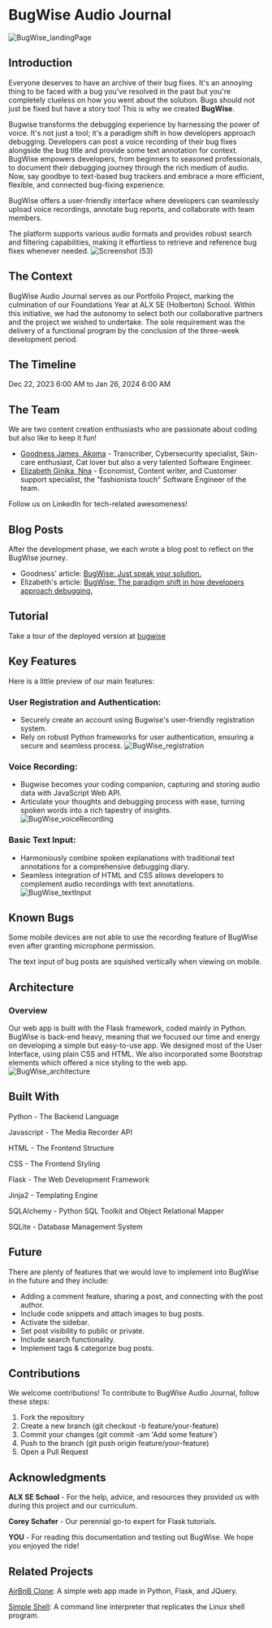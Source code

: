 # BugWise Audio Journal
![BugWise_landingPage](https://github.com/GoodnessJames/BugWise/assets/128673364/059ef7cd-22bc-4958-b9ba-023a41a5000c)

## Introduction
Everyone deserves to have an archive of their bug fixes. It's an annoying thing to be faced with a bug you've resolved in the past but you're completely clueless on how you went about the solution. Bugs should not just be fixed but have a story too! This is why we created **BugWise**.

Bugwise transforms the debugging experience by harnessing the power of voice. It's not just a tool; it's a paradigm shift in how developers approach debugging. Developers can post a voice recording of their bug fixes alongside the bug title and provide some text annotation for context. BugWise empowers developers, from beginners to seasoned professionals, to document their debugging journey through the rich medium of audio. Now, say goodbye to text-based bug trackers and embrace a more efficient, flexible, and connected bug-fixing experience.

BugWise offers a user-friendly interface where developers can seamlessly upload voice recordings, annotate bug reports, and collaborate with team members.

The platform supports various audio formats and provides robust search and filtering capabilities, making it effortless to retrieve and reference bug fixes whenever needed.
![Screenshot (53)](https://github.com/GoodnessJames/BugWise/assets/128673364/b6299b70-24a0-40bd-983f-08aef419c09b)

## The Context
BugWise Audio Journal serves as our Portfolio Project, marking the culmination of our Foundations Year at ALX SE (Holberton) School. Within this initiative, we had the autonomy to select both our collaborative partners and the project we wished to undertake. The sole requirement was the delivery of a functional program by the conclusion of the three-week development period.

## The Timeline
Dec 22, 2023 6:00 AM to Jan 26, 2024 6:00 AM

## The Team
We are two content creation enthusiasts who are passionate about coding but also like to keep it fun!
-  [Goodness James, Akoma](https://linkedin.com/in/goodness-akoma) - Transcriber, Cybersecurity specialist, Skin-care enthusiast, Cat lover but also a very talented Software Engineer.
- [Elizabeth Ginika, Nna](https://www.linkedin.com/in/ginika-elizabeth-nna-b17573117/) - Economist, Content writer, and Customer support specialist, the "fashionista touch" Software Engineer of the team.

Follow us on LinkedIn for tech-related awesomeness!

## Blog Posts
After the development phase, we each wrote a blog post to reflect on the BugWise journey.

- Goodness' article: [BugWise: Just speak your solution.](https://medium.com/@goodnessakoma/bugwise-audio-journal-a2f85f0212d2)
- Elizabeth's article: [BugWise: The paradigm shift in how developers approach debugging.](https://www.linkedin.com/posts/ginika-elizabeth-nna-b17573117_bugwise-developertools-codingjourney-activity-7155741410304917504-Zobd?utm_source=share&utm_medium=member_android)

## Tutorial
Take a tour of the deployed version at [bugwise](https://bugwise.pythonanywhere.com/)

## Key Features
Here is a little preview of our main features:
### User Registration and Authentication:
  - Securely create an account using Bugwise's user-friendly registration system.
  - Rely on robust Python frameworks for user authentication, ensuring a secure and seamless process.
![BugWise_registration](https://github.com/GoodnessJames/BugWise/assets/128673364/84b8c03f-6088-4d5d-8e27-e7bfb679f5c4)

### Voice Recording:
  - Bugwise becomes your coding companion, capturing and storing audio data with JavaScript Web API.
  - Articulate your thoughts and debugging process with ease, turning spoken words into a rich tapestry of insights.
![BugWise_voiceRecording](https://github.com/GoodnessJames/BugWise/assets/128673364/e76120e5-1cd3-471f-bef2-66d7aec09b91)

### Basic Text Input:
  - Harmoniously combine spoken explanations with traditional text annotations for a comprehensive debugging diary.
  - Seamless integration of HTML and CSS allows developers to complement audio recordings with text annotations.
![BugWise_textInput](https://github.com/GoodnessJames/BugWise/assets/128673364/4214cdd7-3c0b-4f5b-9ee1-b93ecf365b53)

## Known Bugs
Some mobile devices are not able to use the recording feature of BugWise even after granting microphone permission.

The text input of bug posts are squished vertically when viewing on mobile.

## Architecture
### Overview
Our web app is built with the Flask framework, coded mainly in Python. BugWise is back-end heavy, meaning that we focused our time and energy on developing a simple but easy-to-use app. We designed most of the User Interface, using plain CSS and HTML. We also incorporated some Bootstrap elements which offered a nice styling to the web app.
![BugWise_architecture](https://github.com/GoodnessJames/BugWise/assets/128673364/253b8a9f-8fb5-41b5-bdea-e4c0001996be)


## Built With
Python - The Backend Language

Javascript - The Media Recorder API

HTML - The Frontend Structure

CSS - The Frontend Styling

Flask - The Web Development Framework

Jinja2 - Templating Engine

SQLAlchemy - Python SQL Toolkit and Object Relational Mapper

SQLite - Database Management System

## Future
There are plenty of features that we would love to implement into BugWise in the future and they include:
- Adding a comment feature, sharing a post, and connecting with the post author.
- Include code snippets and attach images to bug posts.
- Activate the sidebar.
- Set post visibility to public or private.
- Include search functionality.
- Implement tags & categorize bug posts.

## Contributions
We welcome contributions! To contribute to BugWise Audio Journal, follow these steps:
1. Fork the repository
2. Create a new branch (git checkout -b feature/your-feature)
3. Commit your changes (git commit -am 'Add some feature')
4. Push to the branch (git push origin feature/your-feature)
5. Open a Pull Request

## Acknowledgments
**ALX SE School** - For the help, advice, and resources they provided us with during this project and our curriculum.

**Corey Schafer** - Our perennial go-to expert for Flask tutorials.

**YOU** - For reading this documentation and testing out BugWise. We hope you enjoyed the ride!

## Related Projects
[AirBnB Clone](https://github.com/GoodnessJames/AirBnB_clone_v4): A simple web app made in Python, Flask, and JQuery.

[Simple Shell](https://github.com/GoodnessJames/simple_shell): A command line interpreter that replicates the Linux shell program.
